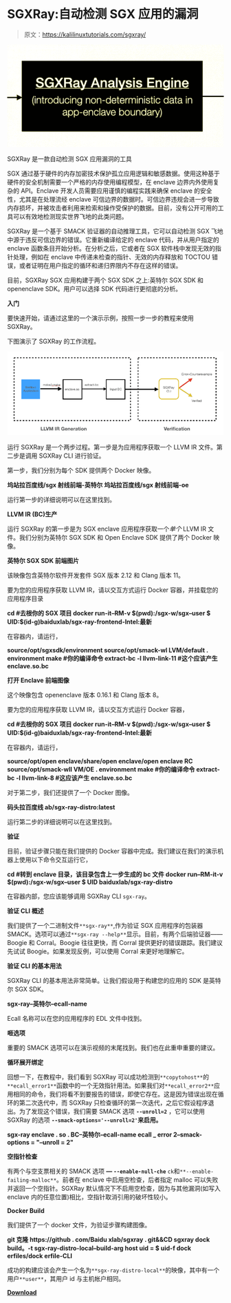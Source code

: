 # SGXRay:自动检测 SGX 应用的漏洞

> 原文：<https://kalilinuxtutorials.com/sgxray/>

[![5 Simple Ways to Hack  Gmail Accounts 2020](img/2bae85a50eaf061b5388a24b01370905.png "5 Simple Ways to Hack  Gmail Accounts 2020")](https://1.bp.blogspot.com/-EqzST1oskVE/YSSes41NSAI/AAAAAAAAKio/b88_m8Dg8Jcc3OuYNDU2N4u5FuLZqDFJACLcBGAsYHQ/s728/sgxray-720x340%2B%25282%2529.png)

SGXRay 是一款自动检测 SGX 应用漏洞的工具

SGX 通过基于硬件的内存加密技术保护孤立应用逻辑和敏感数据。使用这种基于硬件的安全机制需要一个严格的内存使用编程模型，在 enclave 边界内外使用复杂的 API。Enclave 开发人员需要应用谨慎的编程实践来确保 enclave 的安全性，尤其是在处理流经 enclave 可信边界的数据时。可信边界违规会进一步导致内存损坏，并被攻击者利用来检索和操作受保护的数据。目前，没有公开可用的工具可以有效地检测现实世界飞地的此类问题。

SGXRay 是一个基于 SMACK 验证器的自动推理工具，它可以自动检测 SGX 飞地中源于违反可信边界的错误。它重新编译给定的 enclave 代码，并从用户指定的 enclave 函数条目开始分析。在分析之后，它或者在 SGX 软件栈中发现无效的指针处理，例如在 enclave 中传递未检查的指针、无效的内存释放和 TOCTOU 错误，或者证明在用户指定的循环和递归界限内不存在这样的错误。

目前，SGXRay SGX 应用构建于两个 SGX SDK 之上:英特尔 SGX SDK 和 openenclave SDK。用户可以选择 SDK 代码进行更彻底的分析。

**入门**

要快速开始，请通过这里的一个演示示例，按照一步一步的教程来使用 SGXRay。

下图演示了 SGXRay 的工作流程。

![](img/56e7b78d884a3d5ee9f6cc031e7e3459.png)

运行 SGXRay 是一个两步过程。第一步是为应用程序获取一个 LLVM IR 文件。第二步是调用 SGXRay CLI 进行验证。

第一步，我们分别为每个 SDK 提供两个 Docker 映像。

**坞站拉百度线/sgx 射线前端-英特尔
坞站拉百度线/sgx 射线前端-oe**

运行第一步的详细说明可以在这里找到。

**LLVM IR (BC)生产**

运行 SGXRay 的第一步是为 SGX enclave 应用程序获取一个*单个* LLVM IR 文件。我们分别为英特尔 SGX SDK 和 Open Enclave SDK 提供了两个 Docker 映像。

**英特尔 SGX SDK 前端图片**

该映像包含英特尔软件开发套件 SGX 版本 2.12 和 Clang 版本 11。

要为您的应用程序获取 LLVM IR，请以交互方式运行 Docker 容器，并挂载您的应用程序目录

**cd #去根你的 SGX 项目
docker run-it–RM-v $(pwd):/sgx-w/sgx–user $ UID:$(id-g)baiduxlab/sgx-ray-frontend-Intel:最新**

在容器内，请运行，

**source/opt/sgxsdk/environment
source/opt/smack-wl LVM/default . environment
make #你的编译命令
extract-bc -l llvm-link-11 #这个应该产生 enclave.so.bc**

**打开 Enclave 前端图像**

这个映像包含 openenclave 版本 0.16.1 和 Clang 版本 8。

要为您的应用程序获取 LLVM IR，请以交互方式运行 Docker 容器，

**cd #去根你的 SGX 项目
docker run-it–RM-v $(pwd):/sgx-w/sgx–user $ UID:$(id-g)baiduxlab/sgx-ray-frontend-Intel:最新**

在容器内，请运行，

**source/opt/open enclave/share/open enclave/open enclave RC
source/opt/smack-wll VM/OE . environment
make #你的编译命令
extract-bc -l llvm-link-8 #这应该产生 enclave.so.bc**

对于第二步，我们还提供了一个 Docker 图像。

**码头拉百度线 ab/sgx-ray-distro:latest**

运行第二步的详细说明可以在这里找到。

**验证**

目前，验证步骤只能在我们提供的 Docker 容器中完成。我们建议在我们的演示机器上使用以下命令交互运行它，

**cd #转到 enclave 目录，该目录包含上一步生成的 bc 文件
docker run–RM-it-v $(pwd):/sgx-w/sgx–user $ UID baiduxlab/sgx-ray-distro**

在容器内部，您应该能够调用 SGXRay CLI `sgx-ray`。

**验证 CLI 概述**

我们提供了一个二进制文件`**sgx-ray**`,作为验证 SGX 应用程序的包装器 SMACK。选项可以通过`**sgx-ray --help**`显示。目前，有两个后端验证器——Boogie 和 Corral。Boogie 往往更快，而 Corral 提供更好的错误跟踪。我们建议先试试 Boogie。如果发现反例，可以使用 Corral 来更好地理解它。

**验证 CLI 的基本用法**

SGXRay CLI 的基本用法非常简单。让我们假设用于构建您的应用的 SDK 是英特尔 SGX SDK。

**sgx-ray–英特尔–ecall-name**

Ecall 名称可以在您的应用程序的 EDL 文件中找到。

**咂选项**

重要的 SMACK 选项可以在演示视频的末尾找到。我们也在此重申重要的建议。

**循环展开绑定**

回想一下，在教程中，我们看到 SGXRay 可以成功检测到`**copytohost**`的`**ecall_error1**`函数中的一个无效指针用法。如果我们对`**ecall_error2**`应用相同的命令，我们将看不到要报告的错误，即使它存在。这是因为错误出现在循环的第二次迭代中，而 SGXRay 只检查循环的第一次迭代，之后它假设程序退出。为了发现这个错误，我们需要 SMACK 选项 **`--unroll=2`** ，它可以使用 SGXRay 的选项 **`--smack-options='--unroll=2'`来启用。**

**sgx-ray enclave . so . BC–英特尔–ecall-name ecall _ error 2–smack-options = "–unroll = 2"**

**空指针检查**

有两个与空支票相关的 SMACK 选项 **— `--enable-null-che`** `ck`和`**--enable-failing-malloc**`。前者在 enclave 中启用空检查，后者指定 malloc 可以失败并返回一个空指针。SGXRay 默认情况下不启用空检查，因为与其他漏洞(如写入 enclave 内的任意位置)相比，空指针取消引用的破坏性较小。

**Docker Build**

我们提供了一个 docker 文件，为验证步骤构建图像。

**git 克隆 https://github . com/Baidu xlab/sgxray . git&&CD sgxray
dock build。-t sgx-ray-distro-local–build-arg host uid = $ uid-f dock erfiles/dock erfile-CLI**

成功的构建应该会产生一个名为`**sgx-ray-distro-local**`的映像，其中有一个用户`**user**`，其用户 id 与主机帐户相同。

[**Download**](https://github.com/baiduxlab/sgxray)